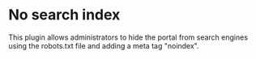 No search index
===

This plugin allows administrators to hide the portal from search engines using the robots.txt file and adding a meta tag "noindex".